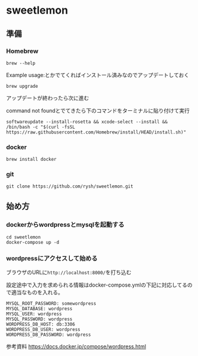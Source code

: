 # sweetlemon

## 準備

### Homebrew

```
brew --help
```
Example usage:とかでてくればインストール済みなのでアップデートしておく
```
brew upgrade
```
アップデートが終わったら次に進む

command not foundとでてきたら下のコマンドをターミナルに貼り付けて実行
```
softwareupdate --install-rosetta && xcode-select --install && /bin/bash -c "$(curl -fsSL https://raw.githubusercontent.com/Homebrew/install/HEAD/install.sh)"
```

### docker
```
brew install docker
```

### git
```
git clone https://github.com/rysh/sweetlemon.git
```

## 始め方

### dockerからwordpressとmysqlを起動する
```
cd sweetlemon
docker-compose up -d
```

### wordpressにアクセスして始める
ブラウザのURLに```http://localhost:8000/```を打ち込む

設定途中で入力を求められる情報はdocker-compose.ymlの下記に対応してるので適当なものを入れる。
```
MYSQL_ROOT_PASSWORD: somewordpress
MYSQL_DATABASE: wordpress
MYSQL_USER: wordpress
MYSQL_PASSWORD: wordpress
WORDPRESS_DB_HOST: db:3306
WORDPRESS_DB_USER: wordpress
WORDPRESS_DB_PASSWORD: wordpress
```

参考資料
https://docs.docker.jp/compose/wordpress.html